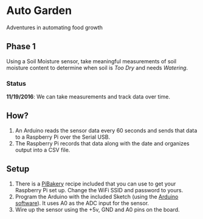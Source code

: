 # Auto Garden #
Adventures in automating food growth

## Phase 1 ##
Using a Soil Moisture sensor, take meaningful measurements of soil moisture content to determine when soil is *Too Dry* and needs *Watering*.

### Status ###
**11/19/2016**: We can take measurements and track data over time.

## How? ##
1. An Arduino reads the sensor data every 60 seconds and sends that data to a Raspberry Pi over the Serial USB.
2. The Raspberry Pi records that data along with the date and organizes output into a CSV file.

## Setup ##
1. There is a [PiBakery](http://www.pibakery.org) recipe included that you can use to get your Raspberry Pi set up. Change the WiFi SSID and password to yours.
2. Program the Arduino with the included Sketch (using the [Arduino software](https://www.arduino.cc/en/Main/Software)). It uses A0 as the ADC input for the sensor.
3. Wire up the sensor using the +5v, GND and A0 pins on the board.
